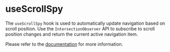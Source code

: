 # useScrollSpy

The `useScrollSpy` hook is used to automatically update navigation based on scroll position. Use the `IntersectionObserver` API to subscribe to scroll position changes and return the current active navigation item.

Please refer to the [documentation](https://raddix.website/hooks/use-scroll-spy) for more information.
